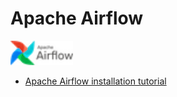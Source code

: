 # Apache Airflow

<img src="img/logo.png" width="100" >

- [Apache Airflow installation tutorial](https://kirenz.github.io/codelabs/codelabs/airflow-setup/#0)
